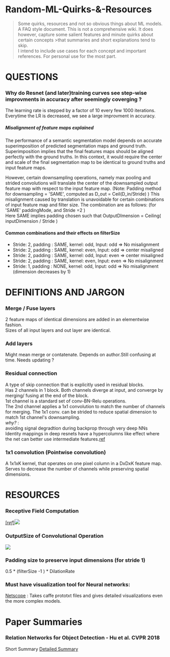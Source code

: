 # Random-ML-Quirks-&-Resources
>Some quirks, resources and not so obvious things about ML models. A FAQ style document.
>This is not a comprehensive wiki. It does however, capture some salient features and minute quirks about certain concepts >that summaries and short explanations tend to skip.        
>I intend to include use cases for each concept and important references.
>For personal use for the most part.

# QUESTIONS

### Why do Resnet (and later)training curves see step-wise improvments in accuracy after seemingly coverging ?
The learning rate is stepped by a factor of 10 every few 1000 iterations. Everytime the LR is decreased, we see a large improvment in accuracy.

##### Misalignment of feature maps explained
The performance of a semantic segmentation model depends on accurate superimposition of predicted segmentation maps and ground truth.      
Superimposition implies that the final features maps should be aligned perfectly with the ground truths. In this context,   it would require the center and scale of the final segmentation map to be identical to ground truths and input feature maps.

However, certain downsampling operations, namely max pooling and strided convolutions will translate the center of the downsampled output feature map with respect to the input feature map. (Note: Padding method for downsampling = 'SAME', computed as D_out = Ceil(D_in/Stride) )
This misalignment caused by translation is unavoidable for certain combinations of input feature map and filter size.
The combination are as follows: (for 'SAME' paddingMode, and Stride =2 )     
Here SAME implies padding chosen such that OutputDImension = Ceiling( inputDimension / Stride )

#### Common combinations and their effects on filterSize 
* Stride: 2, padding : SAME, kernel: odd, Input: odd => No misalignment
* Stride: 2, padding : SAME, kernel: even, Input: odd => center misaligned
* Stride: 2, padding : SAME, kernel: odd, Input: even => center misaligned
* Stride: 2, padding : SAME, kernel: even, Input: even => No misalignment
* Stride: 1, padding : NONE, kernel: odd, Input: odd => No misalignment (dimension decreases by 1)

# DEFINITIONS AND JARGON

### Merge / Fuse layers 
2 feature maps of identical dimensions are added in an elementwise fashion.         
Sizes of all input layers and out layer are identical.      

### Add layers
Might mean merge or contatenate. Depends on author.Still confusing at time. Needs updating ?

### Residual connection 
A type of skip connection that is explicitly used in residual blocks.       
Has 2 channels in 1 block. Both channels diverge at input, and converge by merging/ fusing at the end of the block.      
1st channel is a standard set of conv-BN-Relu operations.      
The 2nd channel applies a 1x1 convolution to match the number of channels for merging. The 1x1 conv. can be strided to reduce spatial dimension to match 1st channel's downsampling.     
*why?* :    
avoiding signal degradtion during backprop through very deep NNs      
Identity mappings in deep resnets have a hypercolumns like effect where the net can better use intermediate features.[ref](https://arxiv.org/abs/1603.05027) 

### 1x1 convolution (Pointwise convolution)
A 1x1xK kernel, that operates on one pixel column in a DxDxK feature map.     
Serves to decrease the number of channels while preserving spatial dimensions.

# RESOURCES

### Receptive Field Computation
[[*ref*]](https://stackoverflow.com/questions/35582521/how-to-calculate-receptive-field-size)![](https://raw.githubusercontent.com/AnishPimpley/ML-wiki/master/CodeCogsEqn.png)

### OutputSize of Convolutional Operation
![](https://raw.githubusercontent.com/AnishPimpley/ML-wiki/master/png.png)

### Padding size to  preserve input dimensions (for stride 1)
0.5 * (filterSize -1 ) * DilationRate

### Must have visualization tool for Neural networks:
[Netscope](http://ethereon.github.io/netscope/quickstart.html) : Takes caffe prototxt files and gives detailed visualizations even the more complex models.

# Paper Summaries

### Relation Networks for Object Detection - Hu et al. CVPR 2018 

Short Summary
[Detailed Summary](Personal-ML-FAQ/Summaries/RelationNetworksForObjectDetection.md)
